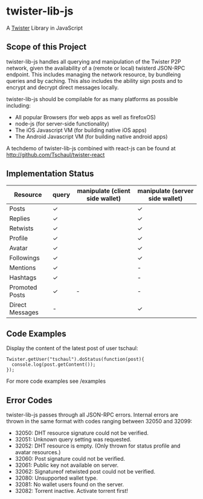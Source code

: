 # twister-lib-js
A [Twister](http://twister.net.co) Library in JavaScript

## Scope of this Project

twister-lib-js handles all querying and manipulation of the Twister P2P network, given the availability of a (remote or local) twisterd JSON-RPC endpoint. This includes managing the network resource, by bundleing queries and by caching. This also includes the ability sign posts and to encrypt and decrypt direct messages locally.

twister-lib-js should be compilable for as many platforms as possible including:
- All popular Browsers (for web apps as well as firefoxOS)
- node-js (for server-side functionality)
- The iOS Javascript VM (for building native iOS apps)
- The Android Javascript VM (for building native android apps)

A techdemo of twister-lib-js combined with react-js can be found at http://github.com/Tschaul/twister-react

## Implementation Status

| Resource    	| query |  manipulate (client side wallet) | manipulate (server side wallet) |
|-|-|-|-|
| Posts     	| ✓     |                            |	✓						|
| Replies     	| ✓     |                            |	✓						|
| Retwists     	| ✓     |                            |	✓						|
| Profile     	| ✓     |                            |	✓						|
| Avatar     	| ✓     |                            |	✓						|
| Followings   	| ✓     |                            |	✓						|
| Mentions     	| ✓     |                            |	-						|
| Hashtags     	| ✓     |                            |	-						|
| Promoted Posts|  ✓    |  -                         |	-						|
| Direct Messages| -    |                            |	✓						|| 


## Code Examples

Display the content of the latest post of user tschaul:

```
Twister.getUser("tschaul").doStatus(function(post){
  console.log(post.getContent());  
});
```

For more code examples see /examples

## Error Codes

twister-lib-js passes through all JSON-RPC errors. Internal errors are thrown in the same format with codes ranging between 32050 and 32099:

* 32050: DHT resource signature could not be verified.
* 32051: Unknown query setting was requested.
* 32052: DHT resource is empty. (Only thrown for status profile and avatar resources.)
* 32060: Post signature could not be verified.
* 32061: Public key not available on server.
* 32062: Signatureof retwisted post could not be verified.
* 32080: Unsupported wallet type.
* 32081: No wallet users found on the server.
* 32082: Torrent inactive. Activate torrent first!
